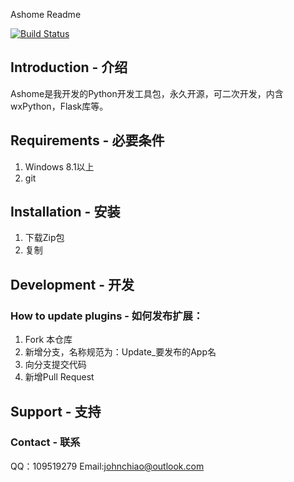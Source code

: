 Ashome Readme

[![Build Status](https://dev.azure.com/JohnChiao/Ashome/_apis/build/status/2022?branchName=master)](https://dev.azure.com/JohnChiao/Ashome/_build/latest?definitionId=6&branchName=master)

## Introduction - 介绍

Ashome是我开发的Python开发工具包，永久开源，可二次开发，内含wxPython，Flask库等。

## Requirements - 必要条件

1. Windows 8.1以上
2. git

## Installation - 安装

1. 下载Zip包
2. 复制

## Development - 开发

### How to update plugins - 如何发布扩展：

1. Fork 本仓库
2. 新增分支，名称规范为：Update_要发布的App名
3. 向分支提交代码
4. 新增Pull Request

## Support - 支持

### Contact - 联系

QQ：109519279
Email:johnchiao@outlook.com
